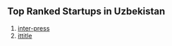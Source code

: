 ## Top Ranked Startups in Uzbekistan

1. [inter-press](http://www.startupranking.com/inter-press)
2. [ittitle](http://www.startupranking.com/ittitle)

